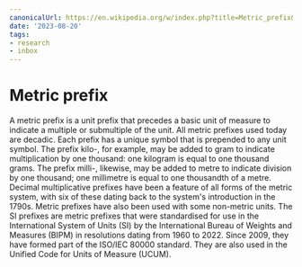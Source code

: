 ```yaml
---
canonicalUrl: https://en.wikipedia.org/w/index.php?title=Metric_prefix&oldid=1169164041
date: '2023-08-20'
tags:
- research
- inbox
---
```


# Metric prefix

A metric prefix is a unit prefix that precedes a basic unit of measure to indicate a multiple or submultiple of the unit. All metric prefixes used today are decadic. Each prefix has a unique symbol that is prepended to any unit symbol. The prefix kilo-, for example, may be added to gram to indicate multiplication by one thousand: one kilogram is equal to one thousand grams. The prefix milli-, likewise, may be added to metre to indicate division by one thousand; one millimetre is equal to one thousandth of a metre.
Decimal multiplicative prefixes have been a feature of all forms of the metric system, with six of these dating back to the system's introduction in the 1790s. Metric prefixes have also been used with some non-metric units. The SI prefixes are metric prefixes that were standardised for use in the International System of Units (SI) by the International Bureau of Weights and Measures (BIPM) in resolutions dating from 1960 to 2022. Since 2009, they have formed part of the ISO/IEC 80000 standard. They are also used in the Unified Code for Units of Measure (UCUM).